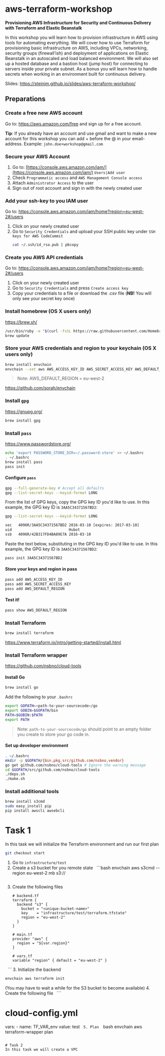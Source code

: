 # aws-terraform-workshop

**Provisioning AWS Infrastructure for Security and Continuous Delivery with Terraform and Elastic Beanstalk**

In this workshop you will learn how to provision infrastructure in AWS using tools for automating everything. We will cover how to use Terraform for provisioning basic infrastructure on AWS, including VPCs, networking, security groups (firewall’ish) and deployment of applications on Elastic Beanstalk in an autoscaled and load balanced environment. We will also set up a hosted database and a bastion host (jump host) for connecting to servers inside your private subnet. As a bonus you will learn how to handle secrets when working in an environment built for continuous delivery.

Slides: https://steinim.github.io/slides/aws-terraform-workshop/

## Preparations

### Create a free new AWS account

Go to: https://aws.amazon.com/free and sign up for a free account.

**Tip**: If you already have an account and use gmail and want to make a new account for this workshop you can add +<something> before the @ in your email-address. Example: `john.doe+workshop@gmail.com`

### Secure your AWS Account

1. Go to: [https://console.aws.amazon.com/iam/](https://console.aws.amazon.com/iam/) `Users|Add user`
2. Check `Programmatic access` and `AWS Management Console access`
3. Attach `Administrator Access` to the user
4. Sign out of root account and sign in with the newly created user

### Add your ssh-key to you IAM user

Go to: https://console.aws.amazon.com/iam/home?region=eu-west-2#/users

1. Click on your newly created user
2. Go to `Security Credentials` and upload your SSH public key under `SSH keys for AWS CodeCommit`
   ```bash
   cat ~/.ssh/id_rsa.pub | pbcopy
   ``` 

### Create you AWS API credentials

Go to: https://console.aws.amazon.com/iam/home?region=eu-west-2#/users

1. Click on your newly created user
2. Go to `Security Credentials` and press `Create access key`
3. Copy your credentials to a file or download the .csv file (**NB!** You will only see your secret key once)

### Install homebrew (OS X users only)
https://brew.sh/
```bash
/usr/bin/ruby -e "$(curl -fsSL https://raw.githubusercontent.com/Homebrew/install/master/install)"
brew update
```

### Store your AWS credentials and region to your keychain (OS X users only)
```bash
brew install envchain
envchain --set aws AWS_ACCESS_KEY_ID AWS_SECRET_ACCESS_KEY AWS_DEFAULT_REGION
```

> Note: AWS_DEFAULT_REGION = eu-west-2

https://github.com/sorah/envchain

### Install `gpg`
https://gnupg.org/
```bash
brew install gpg
```

### Install `pass`
https://www.passwordstore.org/
```bash
echo 'export PASSWORD_STORE_DIR=~/.password-store' >> ~/.bashrc
. ~/.bashrc
brew install pass
pass init
```

#### Configure `pass`
```bash
gpg --full-generate-key # Accept all defaults
gpg --list-secret-keys --keyid-format LONG
```

From the list of GPG keys, copy the GPG key ID you'd like to use. In this example, the GPG key ID is `3AA5C34371567BD2`:
```bash
gpg --list-secret-keys --keyid-format LONG

sec   4096R/3AA5C34371567BD2 2016-03-10 [expires: 2017-03-10]
uid                          Hubot
ssb   4096R/42B317FD4BA89E7A 2016-03-10
```

Paste the text below, substituting in the GPG key ID you'd like to use. In this example, the GPG key ID is `3AA5C34371567BD2`:
```bash
pass init 3AA5C34371567BD2
```

#### Store your keys and region in pass
```bash
pass add AWS_ACCESS_KEY_ID
pass add AWS_SECRET_ACCESS_KEY
pass add AWS_DEFAULT_REGION
```

#### Test it!
```bash
pass show AWS_DEFAULT_REGION
```

### Install Terraform
```bash
brew install terraform
```
https://www.terraform.io/intro/getting-started/install.html

### Install Terraform wrapper
https://github.com/nsbno/cloud-tools

#### Install Go

```bash
brew install go
```

Add the following to your `.bashrc`

```bash
export GOPATH=<path-to-your-sourcecode>/go
export GOBIN=$GOPATH/bin
PATH=$GOBIN:$PATH
export PATH
```

> Note: `path-to-your-sourcecode/go` should point to an empty folder you create to store your go code in.

#### Set up developer environment

```bash
. ~/.bashrc
mkdir -p $GOPATH/{bin,pkg,src/github.com/nsbno,vendor}
go get github.com/nsbno/cloud-tools # Ignore the warning message
cd $GOPATH/src/github.com/nsbno/cloud-tools
./deps.sh
./make.sh
```

### Install additional tools

```bash
brew install s3cmd
sudo easy_install pip
pip install awscli awsebcli
```

# Task 1
In this task we will initialize the Terraform environment and run our first plan

```bash
git checkout start
```

1. Go to `infrastructure/test`
2. Create a s3 bucket for you remote state
   ```bash
   envchain aws s3cmd --region eu-west-2 mb s3://<unique-bucket-name>
   ```
2. Create the following files
   ```
   # backend.tf
   terraform {
     backend "s3" {
       bucket = "<unique-bucket-name>"
       key    = "infrastructure/test/terraform.tfstate"
       region = "eu-west-2"
     }
   }

   # main.tf
   provider "aws" {
     region = "${var.region}"
   }
 
   # vars.tf
   variable "region" { default = "eu-west-2" }
   ```
3. Initialize the backend
   ```bash
   envchain aws terraform init
   ```
   (You may have to wait a while for the S3 bucket to become available)
4. Create the following file
   ```
   # cloud-config.yml
   vars:
     - name: TF_VAR_env
       value: test
   ```
5. Plan
   ```bash
   envchain aws terraform-wrapper plan
   ```

# Task 2
In this task we will create a VPC
